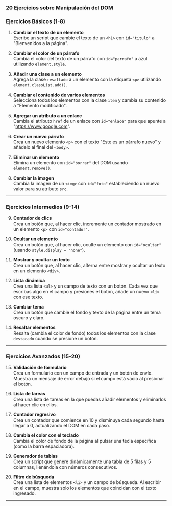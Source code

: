 ### **20 Ejercicios sobre Manipulación del DOM**

### **Ejercicios Básicos (1-8)**

1. **Cambiar el texto de un elemento**  
   Escribe un script que cambie el texto de un `<h1>` con `id="titulo"` a "Bienvenidos a la página".  

2. **Cambiar el color de un párrafo**  
   Cambia el color del texto de un párrafo con `id="parrafo"` a azul utilizando `element.style`.

3. **Añadir una clase a un elemento**  
   Agrega la clase `resaltado` a un elemento con la etiqueta `<p>` utilizando `element.classList.add()`.

4. **Cambiar el contenido de varios elementos**  
   Selecciona todos los elementos con la clase `item` y cambia su contenido a "Elemento modificado".

5. **Agregar un atributo a un enlace**  
   Cambia el atributo `href` de un enlace con `id="enlace"` para que apunte a "https://www.google.com".

6. **Crear un nuevo párrafo**  
   Crea un nuevo elemento `<p>` con el texto "Este es un párrafo nuevo" y añádelo al final del `<body>`.

7. **Eliminar un elemento**  
   Elimina un elemento con `id="borrar"` del DOM usando `element.remove()`.

8. **Cambiar la imagen**  
   Cambia la imagen de un `<img>` con `id="foto"` estableciendo un nuevo valor para su atributo `src`.

---

### **Ejercicios Intermedios (9-14)**

9. **Contador de clics**  
   Crea un botón que, al hacer clic, incremente un contador mostrado en un elemento `<p>` con `id="contador"`.

10. **Ocultar un elemento**  
    Crea un botón que, al hacer clic, oculte un elemento con `id="ocultar"` (usando `style.display = "none"`).

11. **Mostrar y ocultar un texto**  
    Crea un botón que, al hacer clic, alterna entre mostrar y ocultar un texto en un elemento `<div>`.

12. **Lista dinámica**  
    Crea una lista `<ul>` y un campo de texto con un botón. Cada vez que escribas algo en el campo y presiones el botón, añade un nuevo `<li>` con ese texto.

13. **Cambiar tema**  
    Crea un botón que cambie el fondo y texto de la página entre un tema oscuro y claro.

14. **Resaltar elementos**  
    Resalta (cambia el color de fondo) todos los elementos con la clase `destacado` cuando se presione un botón.

---

### **Ejercicios Avanzados (15-20)**

15. **Validación de formulario**  
    Crea un formulario con un campo de entrada y un botón de envío. Muestra un mensaje de error debajo si el campo está vacío al presionar el botón.

16. **Lista de tareas**  
    Crea una lista de tareas en la que puedas añadir elementos y eliminarlos al hacer clic en ellos.

17. **Contador regresivo**  
    Crea un contador que comience en 10 y disminuya cada segundo hasta llegar a 0, actualizando el DOM en cada paso.

18. **Cambia el color con el teclado**  
    Cambia el color de fondo de la página al pulsar una tecla específica (como la barra espaciadora).

19. **Generador de tablas**  
    Crea un script que genere dinámicamente una tabla de 5 filas y 5 columnas, llenándola con números consecutivos.

20. **Filtro de búsqueda**  
    Crea una lista de elementos `<li>` y un campo de búsqueda. Al escribir en el campo, muestra solo los elementos que coincidan con el texto ingresado.

---
